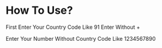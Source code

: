 # 
# How To Use?
First Enter Your Country Code Like 91 Enter Without +

Enter Your Number Without Country Code Like 1234567890
